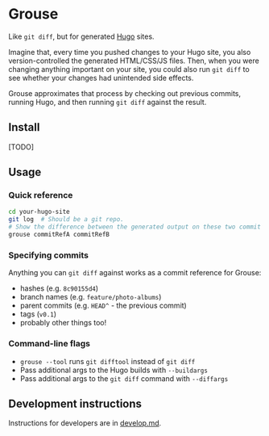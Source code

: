 # Grouse

Like `git diff`, but for generated [Hugo](https://gohugo.io) sites.

Imagine that, every time you pushed changes to your Hugo site, you also version-controlled the generated HTML/CSS/JS files. Then, when you were changing anything important on your site, you could also run `git diff` to see whether your changes had unintended side effects.

Grouse approximates that process by checking out previous commits, running Hugo, and then running `git diff` against the result.

## Install

[TODO]

## Usage

### Quick reference

```sh
cd your-hugo-site
git log  # Should be a git repo.
# Show the difference between the generated output on these two commit references.
grouse commitRefA commitRefB
```

### Specifying commits

Anything you can `git diff` against works as a commit reference for Grouse:
- hashes (e.g. `8c90155d4`)
- branch names (e.g. `feature/photo-albums`)
- parent commits (e.g. `HEAD^` - the previous commit)
- tags (`v0.1`)
- probably other things too!

### Command-line flags

- `grouse --tool` runs `git difftool` instead of `git diff`
- Pass additional args to the Hugo builds with `--buildargs`
- Pass additional args to the `git diff` command with `--diffargs`

## Development instructions

Instructions for developers are in [develop.md](develop.md).

